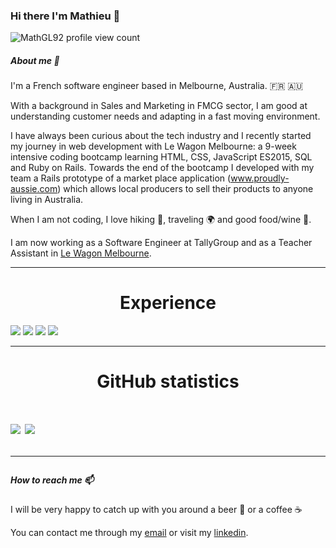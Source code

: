 ### Hi there I'm Mathieu 👋

![MathGL92 profile view count](https://komarev.com/ghpvc/?username=MathGL92&color=blue)

##### About me 🔭
I'm a French software engineer based in Melbourne, Australia. :fr: :australia:

With a background in Sales and Marketing in FMCG sector, I am good at understanding customer needs and adapting in a fast moving environment.

I have always been curious about the tech industry and I recently started my journey in web development with Le Wagon Melbourne: a 9-week intensive coding bootcamp learning HTML, CSS, JavaScript ES2015, SQL and Ruby on Rails. Towards the end of the bootcamp I developed with my team a Rails prototype of a market place application (www.proudly-aussie.com) which allows local producers to sell their products to anyone living in Australia.

When I am not coding, I love hiking :running:, traveling :earth_africa: and good food/wine :wine_glass:. 

I am now working as a Software Engineer at TallyGroup and as a Teacher Assistant in [Le Wagon Melbourne](https://www.lewagon.com/melbourne). 

---

<h1 align="center">Experience</h1>
<div>
  <img src="https://img.shields.io/badge/ruby%20-%23323331.svg?&style=for-the-badge&logo=ruby&logoColor=red" />

  <img src="https://img.shields.io/badge/javascript%20-%23323330.svg?&style=for-the-badge&logo=javascript&logoColor=%23F7DF1E" />

  <img src="https://img.shields.io/badge/git%20-%23F05033.svg?&style=for-the-badge&logo=git&logoColor=white" />

  <img src="https://img.shields.io/badge/docker%20-%23007ACC.svg?&style=for-the-badge&logo=docker&logoColor=white" />
</div>

---

<h1 align="center">GitHub statistics<h1>

<a href="https://github.com/MathGL92">
   <img align="center" src="https://github-readme-stats.vercel.app/api/top-langs/?username=MathGL92&hide=shell,lua,vim%20script,dockerfile,javascript,css&hide_border=true"/></a>
<a href="https://github.com/enitschorn">
  <img align="center" src="https://github-readme-stats.vercel.app/api?username=MathGL92&hide_border=true&show_icons=true&count_private=true&langs_count=10"/>
</a>

---

##### How to reach me 📫 

I will be very happy to catch up with you around a beer :beer: or a coffee :coffee:

You can contact me through my [email](mailto:mathieu.longe@orange.fr) or visit my [linkedin](https://www.linkedin.com/in/mathieu-longe/).
